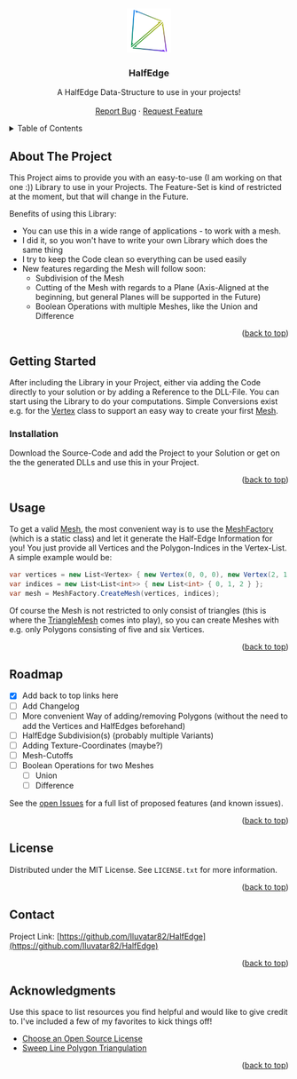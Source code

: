 <a name="readme-top"></a>

<!-- PROJECT LOGO -->
<br />
<div align="center">
  <a href="https://github.com/Iluvatar82/HalfEdge">
    <img src="/Assets/Logo.svg" alt="Logo" width="80" height="80">
  </a>

  <h3 align="center">HalfEdge</h3>

  <p align="center">
    A HalfEdge Data-Structure to use in your projects!
    <br />
    <br />
    <a href="https://github.com/Iluvatar82/HalfEdge/issues">Report Bug</a>
    ·
    <a href="https://github.com/Iluvatar82/HalfEdge/issues">Request Feature</a>
  </p>
</div>

<!-- TABLE OF CONTENTS -->
<details>
  <summary>Table of Contents</summary>
  <ol>
    <li>
      <a href="#about-the-project">About The Project</a>
    </li>
    <li>
      <a href="#getting-started">Getting Started</a>
      <ul>
        <li><a href="#installation">Installation</a></li>
      </ul>
    </li>
    <li><a href="#usage">Usage</a></li>
    <li><a href="#roadmap">Roadmap</a></li>
    <li><a href="#license">License</a></li>
    <li><a href="#contact">Contact</a></li>
    <li><a href="#acknowledgments">Acknowledgments</a></li>
  </ol>
</details>



<!-- ABOUT THE PROJECT -->
## About The Project

This Project aims to provide you with an easy-to-use (I am working on that one :)) Library to use in your Projects. The Feature-Set is kind of restricted at the moment, but that will change in the Future.

Benefits of using this Library:
* You can use this in a wide range of applications - to work with a mesh.
* I did it, so you won't have to write your own Library which does the same thing
* I try to keep the Code clean so everything can be used easily
* New features regarding the Mesh will follow soon:
  * Subdivision of the Mesh
  * Cutting of the Mesh with regards to a Plane (Axis-Aligned at the beginning, but general Planes will be supported in the Future)
  * Boolean Operations with multiple Meshes, like the Union and Difference

<p align="right">(<a href="#readme-top">back to top</a>)</p>

<!-- GETTING STARTED -->
## Getting Started

After including the Library in your Project, either via adding the Code directly to your solution or by adding a Reference to the DLL-File. You can start using the Library to do your computations.
Simple Conversions exist e.g. for the <a href="/Models/Base/Vertex.cs">Vertex</a> class to support an easy way to create your first <a href="/Models/Base/Mesh.cs">Mesh</a>.

### Installation

Download the Source-Code and add the Project to your Solution or get on the the generated DLLs and use this in your Project.

<p align="right">(<a href="#readme-top">back to top</a>)</p>

<!-- USAGE EXAMPLES -->
## Usage

To get a valid <a href="/Models/Base/Mesh.cs">Mesh</a>, the most convenient way is to use the <a href="/HalfEdge/MeshFactory.cs">MeshFactory</a> (which is a static class) and let it generate the Half-Edge Information for you! You just provide all Vertices and the Polygon-Indices in the Vertex-List.
A simple example would be:
```cs
var vertices = new List<Vertex> { new Vertex(0, 0, 0), new Vertex(2, 1, 1), new Vertex(0, 1, 1) };
var indices = new List<List<int>> { new List<int> { 0, 1, 2 } };
var mesh = MeshFactory.CreateMesh(vertices, indices);
```
Of course the Mesh is not restricted to only consist of triangles (this is where the <a href="/Models/TriangleMesh.cs">TriangleMesh</a> comes into play), so you can create Meshes with e.g. only Polygons consisting of five and six Vertices.

<p align="right">(<a href="#readme-top">back to top</a>)</p>

<!-- ROADMAP -->
## Roadmap

- [x] Add back to top links here
- [ ] Add Changelog
- [ ] More convenient Way of adding/removing Polygons (without the need to add the Vertices and HalfEdges beforehand)
- [ ] HalfEdge Subdivision(s) (probably multiple Variants)
- [ ] Adding Texture-Coordinates (maybe?)
- [ ] Mesh-Cutoffs
- [ ] Boolean Operations for two Meshes
    - [ ] Union
    - [ ] Difference

See the <a href="https://github.com/Iluvatar82/HalfEdge/issues">open Issues</a> for a full list of proposed features (and known issues).

<p align="right">(<a href="#readme-top">back to top</a>)</p>

<!-- LICENSE -->
## License

Distributed under the MIT License. See `LICENSE.txt` for more information.

<p align="right">(<a href="#readme-top">back to top</a>)</p>

<!-- CONTACT -->
## Contact

Project Link: [https://github.com/Iluvatar82/HalfEdge](https://github.com/Iluvatar82/HalfEdge)

<p align="right">(<a href="#readme-top">back to top</a>)</p>

<!-- ACKNOWLEDGMENTS -->
## Acknowledgments

Use this space to list resources you find helpful and would like to give credit to. I've included a few of my favorites to kick things off!

* [Choose an Open Source License](https://choosealicense.com)
* [Sweep Line Polygon Triangulation](https://www.cs.ucsb.edu/~suri/cs235/Triangulation.pdf)

<p align="right">(<a href="#readme-top">back to top</a>)</p>
